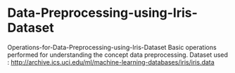 # Data-Preprocessing-using-Iris-Dataset
Operations-for-Data-Preprocessing-using-Iris-Dataset Basic operations performed for understanding the concept data preprocessing. Dataset used : http://archive.ics.uci.edu/ml/machine-learning-databases/iris/iris.data
